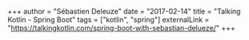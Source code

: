 +++
author = "Sébastien Deleuze"
date = "2017-02-14"
title = "Talking Kotlin - Spring Boot"
tags = ["kotlin", "spring"]
externalLink = "https://talkingkotlin.com/spring-boot-with-sebastian-delueze/"
+++
